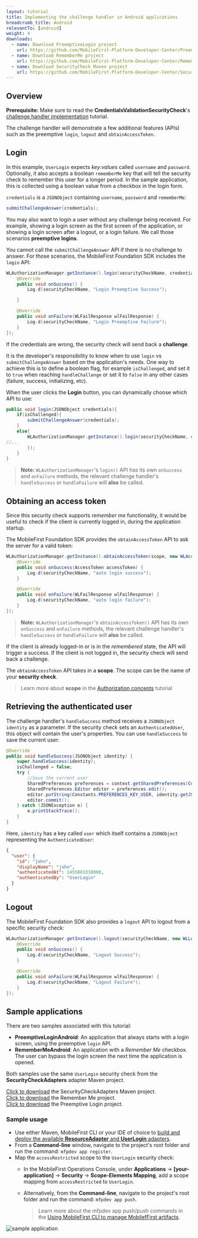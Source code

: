 ```yaml
---
layout: tutorial
title: Implementing the challenge handler in Android applications
breadcrumb_title: Android
relevantTo: [android]
weight: 4
downloads:
  - name: Download PreemptiveLogin project
    url: https://github.com/MobileFirst-Platform-Developer-Center/PreemptiveLoginAndroid/tree/release80
  - name: Download RememberMe project
    url: https://github.com/MobileFirst-Platform-Developer-Center/RememberMeAndroid/tree/release80
  - name: Download SecurityCheck Maven project
    url: https://github.com/MobileFirst-Platform-Developer-Center/SecurityCheckAdapters/tree/release80
---
```

## Overview
**Prerequisite:** Make sure to read the **CredentialsValidationSecurityCheck**'s [challenge handler implementation](../../credentials-validation/android) tutorial.

The challenge handler will demonstrate a few additional features (APIs) such as the preemptive `login`, `logout` and `obtainAccessToken`.

## Login
In this example, `UserLogin` expects *key:value*s called `username` and `password`. Optionally, it also accepts a boolean `rememberMe` key that will tell the security check to remember this user for a longer period. In the sample application, this is collected using a boolean value from a checkbox in the login form.

`credentials` is a `JSONObject` containing `username`, `password` and `rememberMe`:

```java
submitChallengeAnswer(credentials);
```

You may also want to login a user without any challenge being received. For example, showing a login screen as the first screen of the application, or showing a login screen after a logout, or a login failure. We call those scenarios **preemptive logins**.

You cannot call the `submitChallengeAnswer` API if there is no challenge to answer. For those scenarios, the MobileFirst Foundation SDK includes the `login` API:

```java
WLAuthorizationManager.getInstance().login(securityCheckName, credentials, new WLLoginResponseListener() {
    @Override
    public void onSuccess() {
        Log.d(securityCheckName, "Login Preemptive Success");

    }

    @Override
    public void onFailure(WLFailResponse wlFailResponse) {
        Log.d(securityCheckName, "Login Preemptive Failure");
    }
});
```

If the credentials are wrong, the security check will send back a **challenge**.

It is the developer's responsibility to know when to use `login` vs `submitChallengeAnswer` based on the application's needs. One way to achieve this is to define a boolean flag, for example `isChallenged`, and set it to `true` when reaching `handleChallenge` or set it to `false` in any other cases (failure, success, initializing, etc).

When the user clicks the **Login** button, you can dynamically choose which API to use:

```java
public void login(JSONObject credentials){
    if(isChallenged){
        submitChallengeAnswer(credentials);
    }
    else{
        WLAuthorizationManager.getInstance().login(securityCheckName, credentials, new WLLoginResponseListener() {
//...
        });
    }
}
```

> **Note:**
> `WLAuthorizationManager`'s `login()` API has its own `onSuccess` and `onFailure` methods, the relevant challenge handler's `handleSuccess` or `handleFailure` will **also** be called.

## Obtaining an access token
Since this security check supports *remember me* functionality, it would be useful to check if the client is currently logged in, during the application startup.

The MobileFirst Foundation SDK provides the `obtainAccessToken` API to ask the server for a valid token:

```java
WLAuthorizationManager.getInstance().obtainAccessToken(scope, new WLAccessTokenListener() {
    @Override
    public void onSuccess(AccessToken accessToken) {
        Log.d(securityCheckName, "auto login success");
    }

    @Override
    public void onFailure(WLFailResponse wlFailResponse) {
        Log.d(securityCheckName, "auto login failure");
    }
});
```

> **Note:**
> `WLAuthorizationManager`'s `obtainAccessToken()` API has its own `onSuccess` and `onFailure` methods, the relevant challenge handler's `handleSuccess` or `handleFailure` will  **also** be called.

If the client is already logged-in or is in the *remembered* state, the API will trigger a success. If the client is not logged in, the security check will send back a challenge.

The `obtainAccessToken` API takes in a **scope**. The scope can be the name of your **security check**.

> Learn more about **scope** in the [Authorization concepts](../../authorization-concepts) tutorial

## Retrieving the authenticated user
The challenge handler's `handleSuccess` method receives a `JSONObject identity` as a parameter.
If the security check sets an `AuthenticatedUser`, this object will contain the user's properties. You can use `handleSuccess` to save the current user:

```java
@Override
public void handleSuccess(JSONObject identity) {
    super.handleSuccess(identity);
    isChallenged = false;
    try {
        //Save the current user
        SharedPreferences preferences = context.getSharedPreferences(Constants.PREFERENCES_FILE, Context.MODE_PRIVATE);
        SharedPreferences.Editor editor = preferences.edit();
        editor.putString(Constants.PREFERENCES_KEY_USER, identity.getJSONObject("user").toString());
        editor.commit();
    } catch (JSONException e) {
        e.printStackTrace();
    }
}
```

Here, `identity` has a key called `user` which itself contains a `JSONObject` representing the `AuthenticatedUser`:

```json
{
  "user": {
    "id": "john",
    "displayName": "john",
    "authenticatedAt": 1455803338008,
    "authenticatedBy": "UserLogin"
  }
}
```

## Logout
The MobileFirst Foundation SDK also provides a `logout` API to logout from a specific security check:

```java
WLAuthorizationManager.getInstance().logout(securityCheckName, new WLLogoutResponseListener() {
    @Override
    public void onSuccess() {
        Log.d(securityCheckName, "Logout Success");
    }

    @Override
    public void onFailure(WLFailResponse wlFailResponse) {
        Log.d(securityCheckName, "Logout Failure");
    }
});
```

## Sample applications
There are two samples associated with this tutorial:

- **PreemptiveLoginAndroid**: An application that always starts with a login screen, using the preemptive `login` API.
- **RememberMeAndroid**: An application with a *Remember Me* checkbox. The user can bypass the login screen the next time the application is opened.

Both samples use the same `UserLogin` security check from the **SecurityCheckAdapters** adapter Maven project.

[Click to download](https://github.com/MobileFirst-Platform-Developer-Center/SecurityCheckAdapters/tree/release80) the SecurityCheckAdapters Maven project.  
[Click to download](https://github.com/MobileFirst-Platform-Developer-Center/RememberMeAndroid/tree/release80) the Remember Me project.  
[Click to download](https://github.com/MobileFirst-Platform-Developer-Center/PreemptiveLoginAndroid/tree/release80) the Preemptive Login project.

### Sample usage

* Use either Maven, MobileFirst CLI or your IDE of choice to [build and deploy the available **ResourceAdapter** and **UserLogin** adapters](../../../adapters/creating-adapters/).
* From a **Command-line** window, navigate to the project's root folder and run the command: `mfpdev app register`.
* Map the `accessRestricted` scope to the `UserLogin` security check:
    * In the MobileFirst Operations Console, under **Applications** → **[your-application]** → **Security** → **Scope-Elements Mapping**, add a scope mapping from `accessRestricted` to `UserLogin`.
    * Alternatively, from the **Command-line**, navigate to the project's root folder and run the command: `mfpdev app push`.  

        > Learn more about the mfpdev app push/push commands in the [Using MobileFirst CLI to manage MobilefFirst artifacts](../../../using-the-mfpf-sdk/using-mobilefirst-cli-to-manage-mobilefirst-artifacts).

![sample application](sample-application.png)
